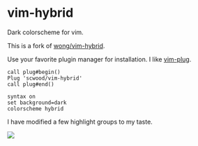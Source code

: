 # vim-hybrid

Dark colorscheme for vim.

This is a fork of [wong/vim-hybrid](https://github.com/w0ng/vim-hybrid).

Use your favorite plugin manager for installation. I like [vim-plug](https://github.com/junegunn/vim-plug).

```VimL
call plug#begin()
Plug 'scwood/vim-hybrid'
call plug#end()

syntax on
set background=dark
colorscheme hybrid
```

I have modified a few highlight groups to my taste.

![](https://cloud.githubusercontent.com/assets/9126138/13645145/bb474cb6-e5e6-11e5-8063-3ba0b8515d5b.png)
